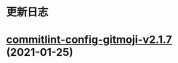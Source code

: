 # 更新日志

# [commitlint-config-gitmoji-v2.1.7](https://github.com/arvinxx/commit-gitmoji/compare/commitlint-config-gitmoji-v2.1.6...commitlint-config-gitmoji-v2.1.7) (2021-01-25)
